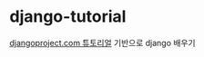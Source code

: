 # django-tutorial   

[djangoproject.com 튜토리얼](https://docs.djangoproject.com/en/3.1/intro/overview/) 기반으로 django 배우기 

